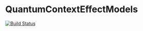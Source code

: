 # QuantumContextEffectModels

[![Build Status](https://github.com/itsdfish/QuantumContextEffectModels.jl/actions/workflows/CI.yml/badge.svg?branch=main)](https://github.com/itsdfish/QuantumContextEffectModels.jl/actions/workflows/CI.yml?query=branch%3Amain)
